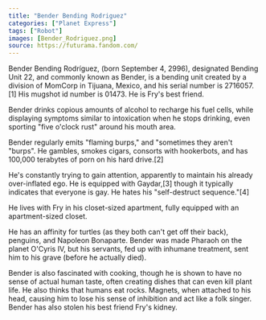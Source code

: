 ```yaml
---
title: "Bender Bending Rodriguez"
categories: ["Planet Express"]
tags: ["Robot"]
images: [Bender_Rodriguez.png]
source: https://futurama.fandom.com/
---
```

Bender Bending Rodríguez, (born September 4, 2996), designated Bending Unit 22, and commonly known as Bender, is a bending unit created by a division of MomCorp in Tijuana, Mexico, and his serial number is 2716057.[1] His mugshot id number is 01473. He is Fry's best friend.

Bender drinks copious amounts of alcohol to recharge his fuel cells, while displaying symptoms similar to intoxication when he stops drinking, even sporting "five o'clock rust" around his mouth area.

Bender regularly emits "flaming burps," and "sometimes they aren't "burps". He gambles, smokes cigars, consorts with hookerbots, and has 100,000 terabytes of porn on his hard drive.[2]

He's constantly trying to gain attention, apparently to maintain his already over-inflated ego. He is equipped with Gaydar,[3] though it typically indicates that everyone is gay. He hates his "self-destruct sequence."[4]

He lives with Fry in his closet-sized apartment, fully equipped with an apartment-sized closet.

He has an affinity for turtles (as they both can't get off their back), penguins, and Napoleon Bonaparte. Bender was made Pharaoh on the planet O'Cyris IV, but his servants, fed up with inhumane treatment, sent him to his grave (before he actually died).

Bender is also fascinated with cooking, though he is shown to have no sense of actual human taste, often creating dishes that can even kill plant life. He also thinks that humans eat rocks. Magnets, when attached to his head, causing him to lose his sense of inhibition and act like a folk singer. Bender has also stolen his best friend Fry's kidney.